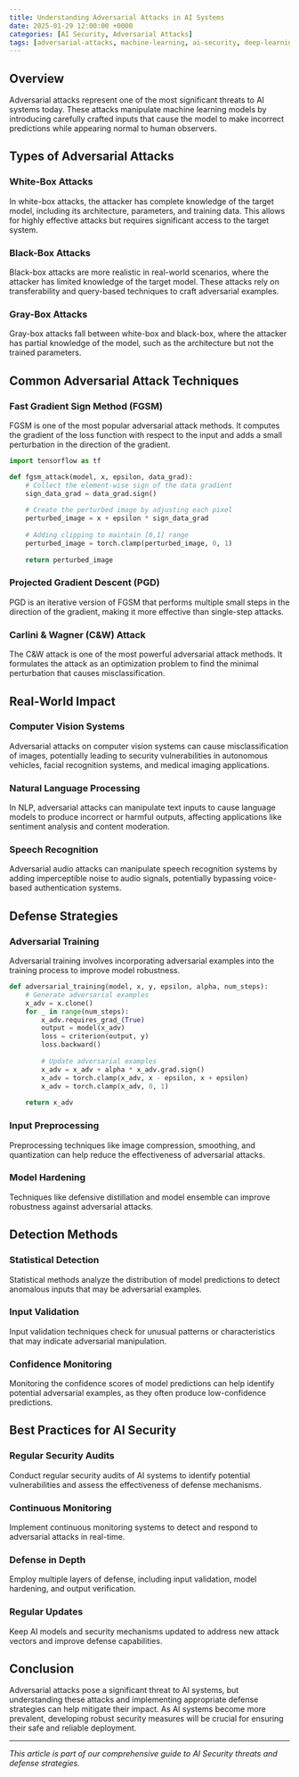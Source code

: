 ```yaml
---
title: Understanding Adversarial Attacks in AI Systems
date: 2025-01-29 12:00:00 +0000
categories: [AI Security, Adversarial Attacks]
tags: [adversarial-attacks, machine-learning, ai-security, deep-learning, neural-networks]
---
```


## Overview

Adversarial attacks represent one of the most significant threats to AI systems today. These attacks manipulate machine learning models by introducing carefully crafted inputs that cause the model to make incorrect predictions while appearing normal to human observers.

## Types of Adversarial Attacks

### White-Box Attacks
In white-box attacks, the attacker has complete knowledge of the target model, including its architecture, parameters, and training data. This allows for highly effective attacks but requires significant access to the target system.

### Black-Box Attacks
Black-box attacks are more realistic in real-world scenarios, where the attacker has limited knowledge of the target model. These attacks rely on transferability and query-based techniques to craft adversarial examples.

### Gray-Box Attacks
Gray-box attacks fall between white-box and black-box, where the attacker has partial knowledge of the model, such as the architecture but not the trained parameters.

## Common Adversarial Attack Techniques

### Fast Gradient Sign Method (FGSM)
FGSM is one of the most popular adversarial attack methods. It computes the gradient of the loss function with respect to the input and adds a small perturbation in the direction of the gradient.

```python
import tensorflow as tf

def fgsm_attack(model, x, epsilon, data_grad):
    # Collect the element-wise sign of the data gradient
    sign_data_grad = data_grad.sign()
    
    # Create the perturbed image by adjusting each pixel
    perturbed_image = x + epsilon * sign_data_grad
    
    # Adding clipping to maintain [0,1] range
    perturbed_image = torch.clamp(perturbed_image, 0, 1)
    
    return perturbed_image
```

### Projected Gradient Descent (PGD)
PGD is an iterative version of FGSM that performs multiple small steps in the direction of the gradient, making it more effective than single-step attacks.

### Carlini & Wagner (C&W) Attack
The C&W attack is one of the most powerful adversarial attack methods. It formulates the attack as an optimization problem to find the minimal perturbation that causes misclassification.

## Real-World Impact

### Computer Vision Systems
Adversarial attacks on computer vision systems can cause misclassification of images, potentially leading to security vulnerabilities in autonomous vehicles, facial recognition systems, and medical imaging applications.

### Natural Language Processing
In NLP, adversarial attacks can manipulate text inputs to cause language models to produce incorrect or harmful outputs, affecting applications like sentiment analysis and content moderation.

### Speech Recognition
Adversarial audio attacks can manipulate speech recognition systems by adding imperceptible noise to audio signals, potentially bypassing voice-based authentication systems.

## Defense Strategies

### Adversarial Training
Adversarial training involves incorporating adversarial examples into the training process to improve model robustness.

```python
def adversarial_training(model, x, y, epsilon, alpha, num_steps):
    # Generate adversarial examples
    x_adv = x.clone()
    for _ in range(num_steps):
        x_adv.requires_grad_(True)
        output = model(x_adv)
        loss = criterion(output, y)
        loss.backward()
        
        # Update adversarial examples
        x_adv = x_adv + alpha * x_adv.grad.sign()
        x_adv = torch.clamp(x_adv, x - epsilon, x + epsilon)
        x_adv = torch.clamp(x_adv, 0, 1)
    
    return x_adv
```

### Input Preprocessing
Preprocessing techniques like image compression, smoothing, and quantization can help reduce the effectiveness of adversarial attacks.

### Model Hardening
Techniques like defensive distillation and model ensemble can improve robustness against adversarial attacks.

## Detection Methods

### Statistical Detection
Statistical methods analyze the distribution of model predictions to detect anomalous inputs that may be adversarial examples.

### Input Validation
Input validation techniques check for unusual patterns or characteristics that may indicate adversarial manipulation.

### Confidence Monitoring
Monitoring the confidence scores of model predictions can help identify potential adversarial examples, as they often produce low-confidence predictions.

## Best Practices for AI Security

### Regular Security Audits
Conduct regular security audits of AI systems to identify potential vulnerabilities and assess the effectiveness of defense mechanisms.

### Continuous Monitoring
Implement continuous monitoring systems to detect and respond to adversarial attacks in real-time.

### Defense in Depth
Employ multiple layers of defense, including input validation, model hardening, and output verification.

### Regular Updates
Keep AI models and security mechanisms updated to address new attack vectors and improve defense capabilities.

## Conclusion

Adversarial attacks pose a significant threat to AI systems, but understanding these attacks and implementing appropriate defense strategies can help mitigate their impact. As AI systems become more prevalent, developing robust security measures will be crucial for ensuring their safe and reliable deployment.

---

*This article is part of our comprehensive guide to AI Security threats and defense strategies.* 